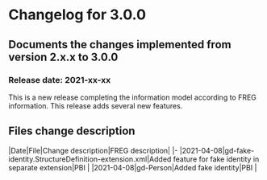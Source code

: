 # Changelog for 3.0.0

## Documents the changes implemented from version 2.x.x to 3.0.0

### Release date: 2021-xx-xx

This is a new release completing the information model according to FREG information. This release adds several new features.

## Files change description

|Date|File|Change description|FREG description|
|-
|2021-04-08|gd-fake-identity.StructureDefinition-extension.xml|Added feature for fake identity in separate extension|PBI |
|2021-04-08|gd-Person|Added fake identity|PBI |
